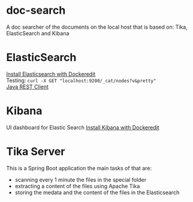 # doc-search
A doc searcher of the documents on the local host that is based on: Tika, ElasticSearch and Kibana
# ElasticSearch
[Install Elasticsearch with Dockeredit](https://www.elastic.co/guide/en/elasticsearch/reference/current/docker.html)  
Testing: `curl -X GET "localhost:9200/_cat/nodes?v&pretty"`  
[Java REST Client](https://www.elastic.co/guide/en/elasticsearch/client/java-rest/7.10/index.html)
# Kibana
UI dashboard for Elastic Search
[Install Kibana with Dockeredit](https://www.elastic.co/guide/en/kibana/current/docker.html)

# Tika Server
This is a Spring Boot application the main tasks of that are:  
 - scanning every 1 minute the files in the special folder
 - extracting a content of the files using Apache Tika
 - storing the medata and the content of the files in the Elasticsearch 
